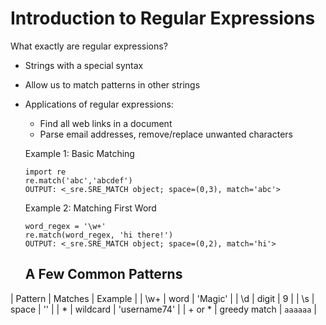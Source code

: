 # Introduction to Regular Expressions

What exactly are regular expressions?

- Strings with a special syntax
- Allow us to match patterns in other strings
- Applications of regular expressions:
  - Find all web links in a document
  - Parse email addresses, remove/replace unwanted characters
  
  Example 1: Basic Matching 
  ```
  import re
  re.match('abc','abcdef')
  OUTPUT: <_sre.SRE_MATCH object; space=(0,3), match='abc'>
  ```
  
  Example 2: Matching First Word
  ```
  word_regex = '\w+'
  re.match(word_regex, 'hi there!')
  OUTPUT: <_sre.SRE_MATCH object; space=(0,2), match='hi'>
  ```
  
  ## A Few Common Patterns
  
| Pattern | Matches | Example |
| \w+         |     word      |    'Magic'   |
| \d          | digit         | 9            |
| \s     | space              | ''           |
| *      | wildcard    | 'username74'        |
| + or * | greedy match | `aaaaaa`           |
